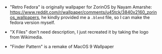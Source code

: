 - "Retro Fedora" is originally wallpaper for ZorinOS by Nayam Amarshe: https://www.reddit.com/r/wallpaper/comments/u45tck/3840x2160_zorinos_wallpapers, he kindly provided me a `.blend` file, so I can make the fedora version myself.

- "X Files" don't need description, I just recreated it by taking the logo from Wikimedia.

- "Finder Pattern" is a remake of MacOS 9 Wallpaper
